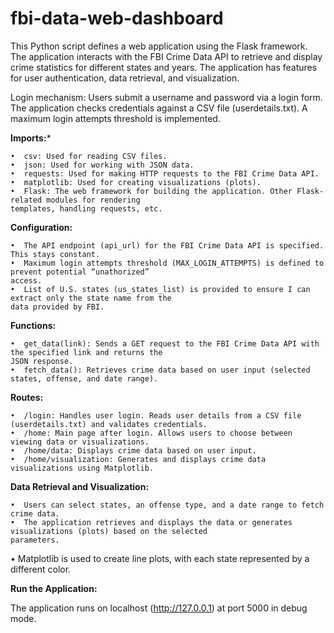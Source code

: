 # fbi-data-web-dashboard

This Python script defines a web application using the Flask framework. The application interacts with the FBI Crime Data API to retrieve and display crime statistics for different states and years. The application has features for user authentication, data retrieval, and visualization.

Login mechanism: Users submit a username and password via a login form. The application checks credentials against a CSV file (userdetails.txt). A maximum login attempts threshold is implemented.

**Imports:***

    •  csv: Used for reading CSV files.
    •  json: Used for working with JSON data.
    •  requests: Used for making HTTP requests to the FBI Crime Data API. 
    •  matplotlib: Used for creating visualizations (plots).
    •  Flask: The web framework for building the application. Other Flask-related modules for rendering 
    templates, handling requests, etc.


**Configuration:**

    •  The API endpoint (api_url) for the FBI Crime Data API is specified. This stays constant.
    •  Maximum login attempts threshold (MAX_LOGIN_ATTEMPTS) is defined to prevent potential “unathorized” 
    access.
    •  List of U.S. states (us_states_list) is provided to ensure I can extract only the state name from the 
    data provided by FBI.


**Functions:**

    •  get_data(link): Sends a GET request to the FBI Crime Data API with the specified link and returns the
    JSON response.
    •  fetch_data(): Retrieves crime data based on user input (selected states, offense, and date range).


**Routes:**

    •  /login: Handles user login. Reads user details from a CSV file (userdetails.txt) and validates credentials.
    •  /home: Main page after login. Allows users to choose between viewing data or visualizations.
    •  /home/data: Displays crime data based on user input.
    •  /home/visualization: Generates and displays crime data visualizations using Matplotlib.


**Data Retrieval and Visualization:**

    •  Users can select states, an offense type, and a date range to fetch crime data.
    •  The application retrieves and displays the data or generates visualizations (plots) based on the selected 
    parameters.

•  Matplotlib is used to create line plots, with each state represented by a different color.

**Run the Application:**

The application runs on localhost (http://127.0.0.1) at port 5000 in debug mode.
